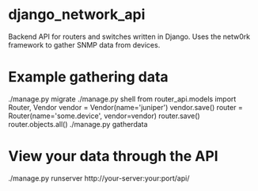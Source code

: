# django_network_api
Backend API for routers and switches written in Django. Uses the netw0rk framework to gather SNMP data from devices.

# Example gathering data
./manage.py migrate
./manage.py shell
 from router_api.models import Router, Vendor
 vendor = Vendor(name='juniper')
 vendor.save()
 router = Router(name='some.device', vendor=vendor)
 router.save()
 router.objects.all()
./manage.py gatherdata

# View your data through the API
./manage.py runserver
http://your-server:your:port/api/
